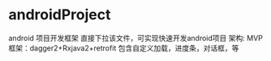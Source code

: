 # androidProject

android 项目开发框架
直接下拉该文件，可实现快速开发android项目
架构: MVP
框架：dagger2+Rxjava2+retrofit
包含自定义加载，进度条，对话框，等


